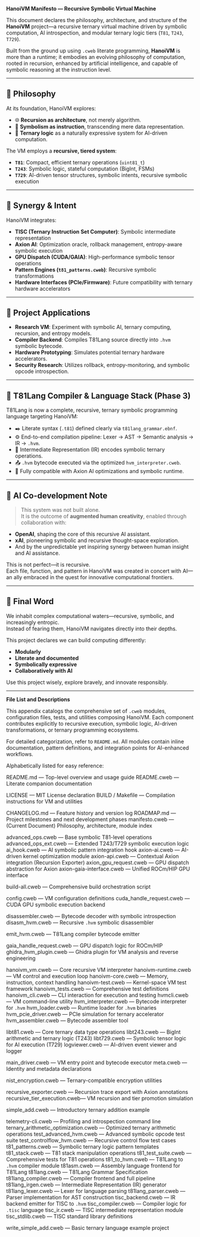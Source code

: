 **HanoiVM Manifesto — Recursive Symbolic Virtual Machine**

This document declares the philosophy, architecture, and structure of the **HanoiVM** project—a recursive ternary virtual machine driven by symbolic computation, AI introspection, and modular ternary logic tiers (`T81`, `T243`, `T729`).

Built from the ground up using `.cweb` literate programming, **HanoiVM** is more than a runtime; it embodies an evolving philosophy of computation, rooted in recursion, enhanced by artificial intelligence, and capable of symbolic reasoning at the instruction level.

---

## 📜 Philosophy

At its foundation, HanoiVM explores:
- 🌐 **Recursion as architecture**, not merely algorithm.
- 🧠 **Symbolism as instruction**, transcending mere data representation.
- 🔺 **Ternary logic** as a naturally expressive system for AI-driven computation.

The VM employs a **recursive, tiered system**:
- **`T81`**: Compact, efficient ternary operations (`uint81_t`)
- **`T243`**: Symbolic logic, stateful computation (BigInt, FSMs)
- **`T729`**: AI-driven tensor structures, symbolic intents, recursive symbolic execution

---

## 🔗 Synergy & Intent

HanoiVM integrates:
- **TISC (Ternary Instruction Set Computer)**: Symbolic intermediate representation
- **Axion AI**: Optimization oracle, rollback management, entropy-aware symbolic execution
- **GPU Dispatch (CUDA/GAIA)**: High-performance symbolic tensor operations
- **Pattern Engines (`t81_patterns.cweb`)**: Recursive symbolic transformations
- **Hardware Interfaces (PCIe/Firmware)**: Future compatibility with ternary hardware accelerators

---

## 🧩 Project Applications

- **Research VM**: Experiment with symbolic AI, ternary computing, recursion, and entropy models.
- **Compiler Backend**: Compiles T81Lang source directly into `.hvm` symbolic bytecode.
- **Hardware Prototyping**: Simulates potential ternary hardware accelerators.
- **Security Research**: Utilizes rollback, entropy-monitoring, and symbolic opcode introspection.

---

## 🧠 T81Lang Compiler & Language Stack (Phase 3)

T81Lang is now a complete, recursive, ternary symbolic programming language targeting HanoiVM:

- ✒️ Literate syntax (`.t81`) defined clearly via `t81lang_grammar.ebnf`.
- ⚙️ End-to-end compilation pipeline: Lexer → AST → Semantic analysis → IR → `.hvm`.
- 🧮 Intermediate Representation (IR) encodes symbolic ternary operations.
- 📤 `.hvm` bytecode executed via the optimized `hvm_interpreter.cweb`.
- 🧠 Fully compatible with Axion AI optimizations and symbolic runtime.

---

## 🤝 AI Co-development Note

> This system was not built alone.  
> It is the outcome of **augmented human creativity**, enabled through collaboration with:
- **OpenAI**, shaping the core of this recursive AI assistant.
- **xAI**, pioneering symbolic and recursive thought-space exploration.
- And by the unpredictable yet inspiring synergy between human insight and AI assistance.

This is not perfect—it is recursive.  
Each file, function, and pattern in HanoiVM was created in concert with AI—  
an ally embraced in the quest for innovative computational frontiers.

---

## 🏴 Final Word

We inhabit complex computational waters—recursive, symbolic, and increasingly entropic.  
Instead of fearing them, HanoiVM navigates directly into their depths.

This project declares we can build computing differently:  
- **Modularly**  
- **Literate and documented**  
- **Symbolically expressive**  
- **Collaboratively with AI**

Use this project wisely, explore bravely, and innovate responsibly.

---

**File List and Descriptions**

This appendix catalogs the comprehensive set of `.cweb` modules, configuration files, tests, and utilities composing HanoiVM. Each component contributes explicitly to recursive execution, symbolic logic, AI-driven transformations, or ternary programming ecosystems.

For detailed categorization, refer to `README.md`. All modules contain inline documentation, pattern definitions, and integration points for AI-enhanced workflows.

Alphabetically listed for easy reference:

README.md                    — Top-level overview and usage guide
README.cweb                  — Literate companion documentation

LICENSE                      — MIT License declaration
BUILD / Makefile             — Compilation instructions for VM and utilities

CHANGELOG.md                 — Feature history and version log
ROADMAP.md                   — Project milestones and next development phases
manifesto.cweb               — (Current Document) Philosophy, architecture, module index

advanced_ops.cweb            — Base symbolic T81-level operations
advanced_ops_ext.cweb        — Extended T243/T729 symbolic execution logic
ai_hook.cweb                 — AI symbolic pattern integration hook
axion-ai.cweb                — AI-driven kernel optimization module
axion-api.cweb               — Contextual Axion integration (Recursion Exporter)
axion_gpu_request.cweb       — GPU dispatch abstraction for Axion
axion-gaia-interface.cweb    — Unified ROCm/HIP GPU interface

build-all.cweb               — Comprehensive build orchestration script

config.cweb                  — VM configuration definitions
cuda_handle_request.cweb     — CUDA GPU symbolic execution backend

disassembler.cweb            — Bytecode decoder with symbolic introspection
disasm_hvm.cweb              — Recursive `.hvm` symbolic disassembler

emit_hvm.cweb                — T81Lang compiler bytecode emitter

gaia_handle_request.cweb     — GPU dispatch logic for ROCm/HIP
ghidra_hvm_plugin.cweb       — Ghidra plugin for VM analysis and reverse engineering

hanoivm_vm.cweb              — Core recursive VM interpreter
hanoivm-runtime.cweb         — VM control and execution loop
hanoivm-core.cweb            — Memory, instruction, context handling
hanoivm-test.cweb            — Kernel-space VM test framework
hanoivm_tests.cweb           — Comprehensive test definitions
hanoivm_cli.cweb             — CLI interaction for execution and testing
hvmcli.cweb                  — VM command-line utility
hvm_interpreter.cweb         — Bytecode interpreter for `.hvm`
hvm_loader.cweb              — Runtime loader for `.hvm` binaries
hvm_pcie_driver.cweb         — PCIe simulation for ternary accelerator
hvm_assembler.cweb           — Bytecode assembler tool

libt81.cweb                  — Core ternary data type operations
libt243.cweb                 — BigInt arithmetic and ternary logic (T243)
libt729.cweb                 — Symbolic tensor logic for AI execution (T729)
logviewer.cweb               — AI-driven event viewer and logger

main_driver.cweb             — VM entry point and bytecode executor
meta.cweb                    — Identity and metadata declarations

nist_encryption.cweb         — Ternary-compatible encryption utilities

recursive_exporter.cweb      — Recursion trace export with Axion annotations
recursive_tier_execution.cweb— VM recursion and tier promotion simulation

simple_add.cweb              — Introductory ternary addition example

telemetry-cli.cweb           — Profiling and introspection command line
ternary_arithmetic_optimization.cweb — Optimized ternary arithmetic operations
test_advanced_hvm.cweb       — Advanced symbolic opcode test suite
test_controlflow_hvm.cweb    — Recursive control flow test cases
t81_patterns.cweb            — Symbolic ternary logic pattern templates
t81_stack.cweb               — T81 stack manipulation operations
t81_test_suite.cweb          — Comprehensive tests for T81 operations
t81_to_hvm.cweb              — T81Lang to `.hvm` compiler module
t81asm.cweb                  — Assembly language frontend for T81Lang
t81lang.cweb                 — T81Lang Grammar Specification
t81lang_compiler.cweb        — Compiler frontend and full pipeline
t81lang_irgen.cweb           — Intermediate Representation (IR) generator
t81lang_lexer.cweb           — Lexer for language parsing
t81lang_parser.cweb          — Parser implementation for AST construction
tisc_backend.cweb            — IR backend emitter for TISC to `.hvm`
tisc_compiler.cweb           — Compiler logic for `.tisc` language
tisc_ir.cweb                 — TISC intermediate representation module
tisc_stdlib.cweb             — TISC standard library definitions

write_simple_add.cweb        — Basic ternary language example project
